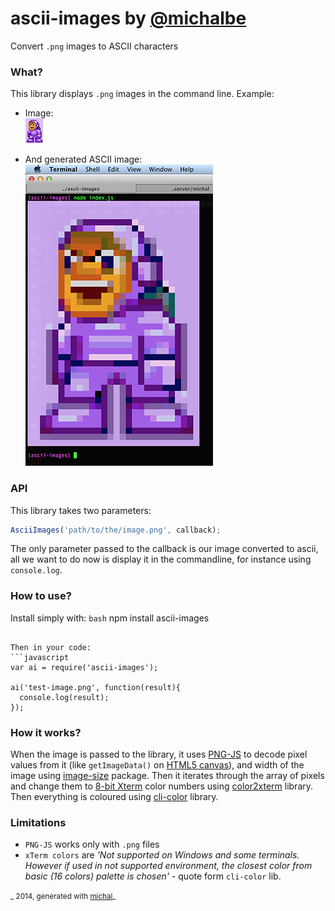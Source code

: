 # ascii-images by [@michalbe](http://github.com/michalbe) #
Convert `.png` images to ASCII characters

### What? ###
This library displays `.png` images in the command line. Example:
 * Image:<br/>
![image](test-image.png)

 * And generated ASCII image:
![screen](screen.png)

### API ###
This library takes two parameters:
```javascript
AsciiImages('path/to/the/image.png', callback);
```
The only parameter passed to the callback is our image converted to ascii, all we want to do now is display it in the commandline, for instance using `console.log`.

### How to use? ###
Install simply with:
```bash```
npm install ascii-images
```

Then in your code:
```javascript
var ai = require('ascii-images');

ai('test-image.png', function(result){
  console.log(result);
});

```

### How it works? ###
When the image is passed to the library, it uses [PNG-JS](https://www.npmjs.org/package/png-js) to decode pixel values from it (like `getImageData()` on [HTML5 canvas](https://developer.mozilla.org/en/docs/Web/API/CanvasRenderingContext2D#getImageData%28%29)), and width of the image using [image-size](https://www.npmjs.org/package/image-size) package. Then it iterates through the array of pixels and change them to [8-bit Xterm](http://en.wikipedia.org/wiki/256_colors) color numbers using [color2xterm](https://www.npmjs.org/package/color2xterm) library. Then everything is coloured using [cli-color](https://www.npmjs.org/package/cli-color) library.

### Limitations ###
  * `PNG-JS` works only with `.png` files
  * `xTerm colors` are _'Not supported on Windows and some terminals. However if used in not supported environment, the closest color from basic (16 colors) palette is chosen'_ - quote form `cli-color` lib.

<small>_ 2014, generated with [michal](https://www.npmjs.org/package/michal)_</small>
